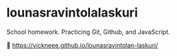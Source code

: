 # lounasravintolalaskuri
School homework. Practicing Git, Github, and JavaScript.

🔗 https://vickneee.github.io/lounasravintolan-laskuri/
